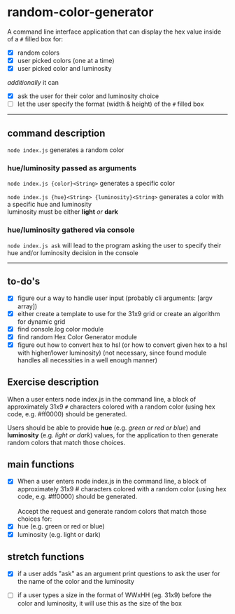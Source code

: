 # random-color-generator

A command line interface application that can display the hex value inside of a `#` filled box for:

- [X] random colors 
- [X] user picked colors (one at a time)
- [X] user picked color and luminosity

_additionally_ it can

- [X] ask the user for their color and luminosity choice
- [ ] let the user specify the format (width & height) of the `#` filled box

---

## command description

`node index.js` generates a random color

### hue/luminosity passed as arguments

`node index.js {color}<String>` generates a specific color

`node index.js {hue}<String> {luminosity}<String>` generates a color with a specific hue and luminosity\
luminosity must be either **light** _or_ **dark**

### hue/luminosity gathered via console
`node index.js ask` will lead to the program asking the user to specify their hue and/or luminosity decision in the console

---

## to-do's

- [X] figure our a way to handle user input (probably cli arguments: [argv array])
- [X] either create a template to use for the 31x9 grid or create an algorithm for dynamic grid
- [X] find console.log color module
- [X] find random Hex Color Generator module
- [X] figure out how to convert hex to hsl (or how to convert given hex to a hsl with higher/lower luminosity) (not necessary, since found module handles all necessities in a well enough manner)

## Exercise description

When a user enters node index.js in the command line, a block of approximately 31x9 `#` characters colored with a random color (using hex code, e.g. #ff0000) should be generated.

Users should be able to provide **hue** (e.g. _green or red or blue_) and **luminosity** (e.g. _light or dark_) values, for the application to then generate random colors that match those choices.

## main functions
- [X] When a user enters node index.js in the command line, a block of approximately 31x9 # characters colored with a random color (using hex code, e.g. #ff0000) should be generated.\
\
 Accept the request and generate random colors that match those choices for:
- [x] hue (e.g. green or red or blue)
- [x] luminosity (e.g. light or dark)

## stretch functions

- [X] if a user adds "ask" as an argument print questions to ask the user for the name of the color and the luminosity
- [ ] if a user types a size in the format of WWxHH (eg. 31x9) before the color and luminosity, it will use this as the size of the box

